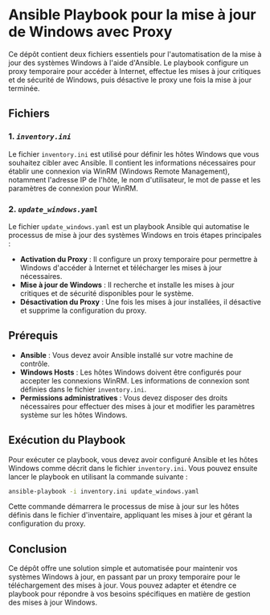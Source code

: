 # Ansible Playbook pour la mise à jour de Windows avec Proxy

Ce dépôt contient deux fichiers essentiels pour l'automatisation de la mise à jour des systèmes Windows à l'aide d'Ansible. Le playbook configure un proxy temporaire pour accéder à Internet, effectue les mises à jour critiques et de sécurité de Windows, puis désactive le proxy une fois la mise à jour terminée.

## Fichiers

### 1. ***`inventory.ini`***
Le fichier `inventory.ini` est utilisé pour définir les hôtes Windows que vous souhaitez cibler avec Ansible. Il contient les informations nécessaires pour établir une connexion via WinRM (Windows Remote Management), notamment l'adresse IP de l'hôte, le nom d'utilisateur, le mot de passe et les paramètres de connexion pour WinRM.

### 2. ***`update_windows.yaml`***
Le fichier `update_windows.yaml` est un playbook Ansible qui automatise le processus de mise à jour des systèmes Windows en trois étapes principales :
- **Activation du Proxy** : Il configure un proxy temporaire pour permettre à Windows d'accéder à Internet et télécharger les mises à jour nécessaires.
- **Mise à jour de Windows** : Il recherche et installe les mises à jour critiques et de sécurité disponibles pour le système.
- **Désactivation du Proxy** : Une fois les mises à jour installées, il désactive et supprime la configuration du proxy.

## Prérequis

- **Ansible** : Vous devez avoir Ansible installé sur votre machine de contrôle.
- **Windows Hosts** : Les hôtes Windows doivent être configurés pour accepter les connexions WinRM. Les informations de connexion sont définies dans le fichier `inventory.ini`.
- **Permissions administratives** : Vous devez disposer des droits nécessaires pour effectuer des mises à jour et modifier les paramètres système sur les hôtes Windows.

## Exécution du Playbook

Pour exécuter ce playbook, vous devez avoir configuré Ansible et les hôtes Windows comme décrit dans le fichier `inventory.ini`. Vous pouvez ensuite lancer le playbook en utilisant la commande suivante :

```bash
ansible-playbook -i inventory.ini update_windows.yaml
```

Cette commande démarrera le processus de mise à jour sur les hôtes définis dans le fichier d'inventaire, appliquant les mises à jour et gérant la configuration du proxy.

## Conclusion

Ce dépôt offre une solution simple et automatisée pour maintenir vos systèmes Windows à jour, en passant par un proxy temporaire pour le téléchargement des mises à jour. Vous pouvez adapter et étendre ce playbook pour répondre à vos besoins spécifiques en matière de gestion des mises à jour Windows.
